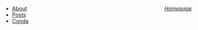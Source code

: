 <a href="https://sharma-bharat.github.io/" style="float: right;">*Homepage*</a>

* <a href="about.html"> About </a> 
* <a href="Posts.html"> Posts</a>
* <a href="basic_conda.html"> Conda</a>


